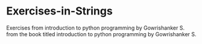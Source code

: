 # Exercises-in-Strings
Exercises from introduction to python programming by Gowrishanker S.
from the book titled introduction to python programming by Gowrishanker S.
